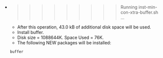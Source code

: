 * >>>>>>>>> Running inst-min-con-xtra-buffer.sh ...
  * After this operation, 43.0 kB of additional disk space will be used.
  * Install buffer.
  * Disk size = 1088644K. Space Used = 76K.
  * The following NEW packages will be installed:
  ```bash
  buffer
  ```

